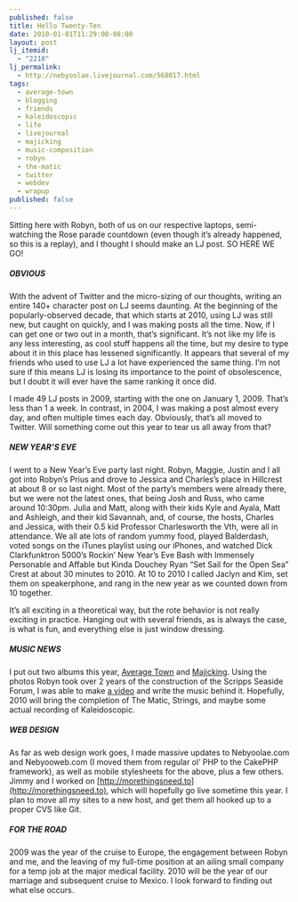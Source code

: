 ```yaml
---
published: false
title: Hello Twenty-Ten
date: 2010-01-01T11:29:00-08:00
layout: post
lj_itemid:
  - "2218"
lj_permalink:
  - http://nebyoolae.livejournal.com/568017.html
tags:
  - average-town
  - blogging
  - friends
  - kaleidoscopic
  - life
  - livejournal
  - majicking
  - music-composition
  - robyn
  - the-matic
  - twitter
  - webdev
  - wrapup
published: false
---
```


Sitting here with Robyn, both of us on our respective laptops, semi-watching the Rose parade countdown (even though it&#8217;s already happened, so this is a replay), and I thought I should make an LJ post. SO HERE WE GO!

<!--more-->

##### OBVIOUS

With the advent of Twitter and the micro-sizing of our thoughts, writing an entire 140+ character post on LJ seems daunting. At the beginning of the popularly-observed decade, that which starts at 2010, using LJ was still new, but caught on quickly, and I was making posts all the time. Now, if I can get one or two out in a month, that&#8217;s significant. It&#8217;s not like my life is any less interesting, as cool stuff happens all the time, but my desire to type about it in this place has lessened significantly. It appears that several of my friends who used to use LJ a lot have experienced the same thing. I&#8217;m not sure if this means LJ is losing its importance to the point of obsolescence, but I doubt it will ever have the same ranking it once did.

I made 49 LJ posts in 2009, starting with the one on January 1, 2009. That&#8217;s less than 1 a week. In contrast, in 2004, I was making a post almost every day, and often multiple times each day. Obviously, that&#8217;s all moved to Twitter. Will something come out this year to tear us all away from that?

##### NEW YEAR&#8217;S EVE

I went to a New Year&#8217;s Eve party last night. Robyn, Maggie, Justin and I all got into Robyn&#8217;s Prius and drove to Jessica and Charles&#8217;s place in Hillcrest at about 8 or so last night. Most of the party&#8217;s members were already there, but we were not the latest ones, that being Josh and Russ, who came around 10:30pm. Julia and Matt, along with their kids Kyle and Ayala, Matt and Ashleigh, and their kid Savannah, and, of course, the hosts, Charles and Jessica, with their 0.5 kid Professor Charlesworth the Vth, were all in attendance. We all ate lots of random yummy food, played Balderdash, voted songs on the iTunes playlist using our iPhones, and watched Dick Clarkfunktron 5000&#8217;s Rockin&#8217; New Year&#8217;s Eve Bash with Immensely Personable and Affable but Kinda Douchey Ryan &#8220;Set Sail for the Open Sea&#8221; Crest at about 30 minutes to 2010. At 10 to 2010 I called Jaclyn and Kim, set them on speakerphone, and rang in the new year as we counted down from 10 together.

It&#8217;s all exciting in a theoretical way, but the rote behavior is not really exciting in practice. Hanging out with several friends, as is always the case, is what is fun, and everything else is just window dressing.

##### MUSIC NEWS

I put out two albums this year, [Average Town](http://nebyoolae.com/albums/7) and [Majicking](http://nebyoolae.com/albums/8). Using the photos Robyn took over 2 years of the construction of the Scripps Seaside Forum, I was able to make [a video](http://nebyoolae.com/songs/221) and write the music behind it. Hopefully, 2010 will bring the completion of The Matic, Strings, and maybe some actual recording of Kaleidoscopic.

##### WEB DESIGN

As far as web design work goes, I made massive updates to Nebyoolae.com and Nebyooweb.com (I moved them from regular ol&#8217; PHP to the CakePHP framework), as well as mobile stylesheets for the above, plus a few others. Jimmy and I worked on [http://morethingsneed.to](http://morethingsneed.to), which will hopefully go live sometime this year. I plan to move all my sites to a new host, and get them all hooked up to a proper CVS like Git.

##### FOR THE ROAD

2009 was the year of the cruise to Europe, the engagement between Robyn and me, and the leaving of my full-time position at an ailing small company for a temp job at the major medical facility. 2010 will be the year of our marriage and subsequent cruise to Mexico. I look forward to finding out what else occurs.
